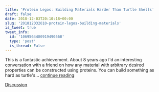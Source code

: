 ```yaml
---
title: 'Protein Legos: Building Materials Harder Than Turtle Shells'
draft: false
date: 2018-12-03T20:10:18+00:00
slug: '201812032010-protein-legos-building-materials'
is_tweet: true
tweet_info:
  id: '1069564480919490560'
  type: 'post'
  is_thread: False
---
```




This is a fantastic achievement. About 8 years ago I'd an interesting conversation with a friend on how any material with arbitrary desired properties can be constructed using proteins. You can build something as hard as turtle's... [continue reading](urls[0])

[Discussion](https://x.com/sytelus/status/1069564480919490560)
